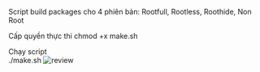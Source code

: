Script build packages cho 4 phiên bản: Rootfull, Rootless, Roothide, Non Root

Cấp quyền thực thi  chmod +x make.sh

Chạy script        
./make.sh
![review](https://img.upanh.tv/2025/05/14/Demo.png)
